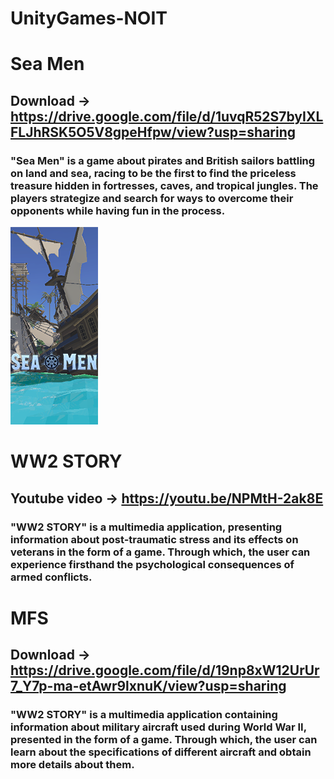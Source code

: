 # UnityGames-NOIT

# Sea Men
## Download -> https://drive.google.com/file/d/1uvqR52S7byIXLFLJhRSK5O5V8gpeHfpw/view?usp=sharing

###  "Sea Men" is a game about pirates and British sailors battling on land and sea, racing to be the first to find the priceless treasure hidden in fortresses, caves, and tropical jungles. The players strategize and search for ways to overcome their opponents while having fun in the process.
![My Image](SeaMen.png)

# WW2 STORY
## Youtube video -> https://youtu.be/NPMtH-2ak8E

###  "WW2 STORY" is a multimedia application, presenting information about post-traumatic stress and its effects on veterans in the form of a game. Through which, the user can experience firsthand the psychological consequences of armed conflicts.

# MFS
## Download -> https://drive.google.com/file/d/19np8xW12UrUr7_Y7p-ma-etAwr9lxnuK/view?usp=sharing

###  "WW2 STORY" is a multimedia application containing information about military aircraft used during World War II, presented in the form of a game. Through which, the user can learn about the specifications of different aircraft and obtain more details about them.
